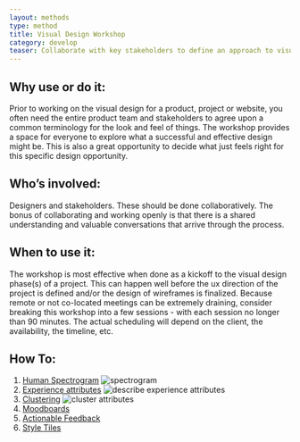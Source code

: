 ```yaml
---
layout: methods
type: method
title: Visual Design Workshop
category: develop
teaser: Collaborate with key stakeholders to define an approach to visual design.
---
```


## Why use or do it:

Prior to working on the visual design for a product, project or website, you often need the entire product team and stakeholders to agree upon a common terminology for the look and feel of things. The workshop provides a space for everyone to explore what a successful and effective design might be. This is also a great opportunity to decide what just feels right for this specific design opportunity.

## Who’s involved:

Designers and stakeholders. These should be done collaboratively. The bonus of collaborating and working openly is that there is a shared understanding and valuable conversations that arrive through the process.

## When to use it:

The workshop is most effective when done as a kickoff to the visual design phase(s) of a project. This can happen well before the ux direction of the project is defined and/or the design of wireframes is finalized. Because remote or not co-located meetings can be extremely draining, consider breaking this workshop into a few sessions - with each session no longer than 90 minutes. The actual scheduling will depend on the client, the availability, the timeline, etc.

## How To:

1. [Human Spectrogram](/methods/human-spectrogram/)
    ![spectrogram](/img/design-o-meter-trello.png)
2.  [Experience attributes](/methods/experience-attributes/)
    ![describe experience attributes](/img/ea-4.png)
3.  [Clustering](/methods/sticky-clustering/)
    ![cluster attributes](/img/clustering-3.png)
4. [Moodboards](/methods/moodboards/)
5. [Actionable Feedback](/methods/feedback-session/)
6. [Style Tiles](/methods/style-tiles/)
